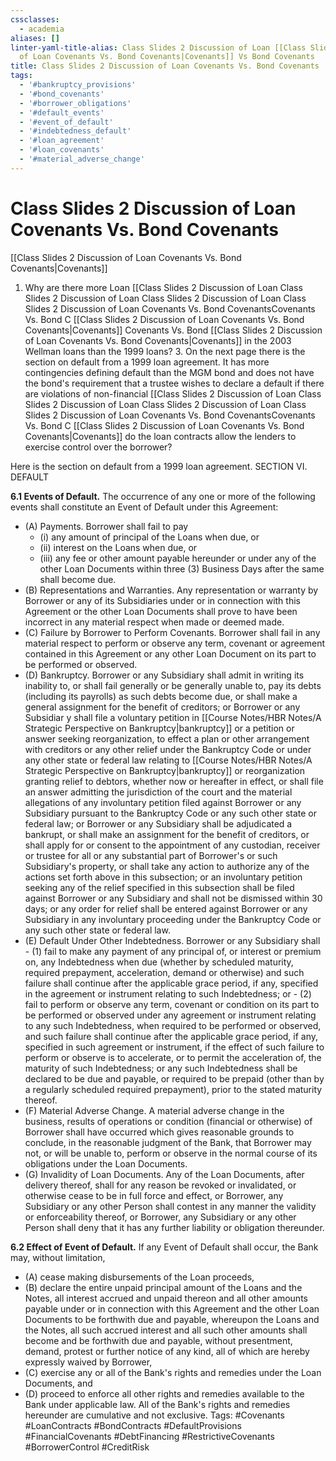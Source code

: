 ```yaml
---
cssclasses:
  - academia
aliases: []
linter-yaml-title-alias: Class Slides 2 Discussion of Loan [[Class Slides 2 Discussion
  of Loan Covenants Vs. Bond Covenants|Covenants]] Vs Bond Covenants
title: Class Slides 2 Discussion of Loan Covenants Vs. Bond Covenants
tags:
  - '#bankruptcy_provisions'
  - '#bond_covenants'
  - '#borrower_obligations'
  - '#default_events'
  - '#event_of_default'
  - '#indebtedness_default'
  - '#loan_agreement'
  - '#loan_covenants'
  - '#material_adverse_change'
---
```

# Class Slides 2 Discussion of Loan Covenants Vs. Bond Covenants

[[Class Slides 2 Discussion of Loan Covenants Vs. Bond Covenants|Covenants]]

1. Why are there more Loan [[Class Slides 2 Discussion of Loan Class Slides 2 Discussion of Loan Class Slides 2 Discussion of Loan Class Slides 2 Discussion of Loan Covenants Vs. Bond CovenantsCovenants Vs. Bond C [[Class Slides 2 Discussion of Loan Covenants Vs. Bond Covenants|Covenants]] Covenants Vs. Bond [[Class Slides 2 Discussion of Loan Covenants Vs. Bond Covenants|Covenants]] in the 2003 Wellman loans than the 1999 loans? 3. On the next page there is the section on default from a 1999 loan agreement. It has more contingencies defining default than the MGM bond and does not have the bond's requirement that a trustee wishes to declare a default if there are violations of non-financial [[Class Slides 2 Discussion of Loan Class Slides 2 Discussion of Loan Class Slides 2 Discussion of Loan Class Slides 2 Discussion of Loan Covenants Vs. Bond CovenantsCovenants Vs. Bond C [[Class Slides 2 Discussion of Loan Covenants Vs. Bond Covenants|Covenants]] do the loan contracts allow the lenders to exercise control over the borrower?

Here is the section on default from a 1999 loan agreement. SECTION VI. DEFAULT

 **6.1 Events of Default.** The occurrence of any one or more of the following events shall constitute an Event of Default under this Agreement:

- (A) Payments. Borrower shall fail to pay
	- (i) any amount of principal of the Loans when due,  or
	- (ii) interest on the Loans when due,  or
	- (iii) any fee or other amount payable hereunder or under any of the other Loan Documents within three (3) Business Days after the same shall become due.
- (B) Representations and Warranties. Any representation or warranty by Borrower or any of its Subsidiaries under or in connection with this Agreement or the other Loan Documents shall prove to have been incorrect in any material respect when made or deemed made.
- (C) Failure by Borrower to Perform Covenants. Borrower shall fail in any material respect to perform or observe any term,  covenant or agreement contained in this Agreement or any other Loan Document on its part to be performed or observed.
- (D) Bankruptcy. Borrower or any Subsidiary shall admit in writing its inability to,  or shall fail generally or be generally unable to,  pay its debts (including its payrolls) as such debts become due,  or shall make a general assignment for the benefit of creditors; or Borrower or any Subsidiar y shall file a voluntary petition in [[Course Notes/HBR Notes/A Strategic Perspective on Bankruptcy|bankruptcy]] or a petition or answer seeking reorganization,  to effect a plan or other arrangement with creditors or any other relief under the Bankruptcy Code or under any other state or federal law relating to [[Course Notes/HBR Notes/A Strategic Perspective on Bankruptcy|bankruptcy]] or reorganization granting relief to debtors,  whether now or hereafter in effect,  or shall file an answer admitting the jurisdiction of the court and the material allegations of any involuntary petition filed against Borrower or any Subsidiary pursuant to the Bankruptcy Code or any such other state or federal law; or Borrower or any Subsidiary shall be adjudicated a bankrupt,  or shall make an assignment for the benefit of creditors,  or shall apply for or consent to the appointment of any custodian,  receiver or trustee for all or any substantial part of Borrower's or such Subsidiary's property,  or shall take any action to authorize any of the actions set forth above in this subsection; or an involuntary petition seeking any of the relief specified in this subsection shall be filed against Borrower or any Subsidiary and shall not be dismissed within 30 days; or any order for relief shall be entered against Borrower or any Subsidiary in any involuntary proceeding under the Bankruptcy Code or any such other state or federal law.
 - (E) Default Under Other Indebtedness. Borrower or any Subsidiary shall
	 	- (1) fail to make any payment of any principal of,  or interest or premium on,  any Indebtedness when due (whether by scheduled maturity,  required prepayment,  acceleration,  demand or otherwise) and such failure shall continue after the applicable grace period,  if any,  specified in the agreement or instrument relating to such Indebtedness; or
	 	- (2) fail to perform or observe any term,  covenant or condition on its part to be performed or observed under any agreement or instrument relating to any such Indebtedness,  when required to be performed or observed,  and such failure shall continue after the applicable grace period,  if any,  specified in such agreement or instrument,  if the effect of such failure to perform or observe is to accelerate,  or to permit the acceleration of,  the maturity of such Indebtedness; or any such Indebtedness shall be declared to be due and payable,  or required to be prepaid (other than by a regularly scheduled required prepayment),  prior to the stated maturity thereof.
- (F) Material Adverse Change. A material adverse change in the business,  results of operations or condition (financial or otherwise) of Borrower shall have occurred which gives reasonable grounds to conclude,  in the reasonable judgment of the Bank,  that Borrower may not,  or will be unable to,  perform or observe in the normal course of its obligations under the Loan Documents.
- (G) Invalidity of Loan Documents. Any of the Loan Documents,  after delivery thereof,  shall for any reason be revoked or invalidated,  or otherwise cease to be in full force and effect,  or Borrower,  any Subsidiary or any other Person shall contest in any manner the validity or enforceability thereof,  or Borrower,  any Subsidiary or any other Person shall deny that it has any further liability or obligation thereunder.

 **6.2 Effect of Event of Default.** If any Event of Default shall occur,  the Bank may,  without limitation,
- (A) cease making disbursements of the Loan proceeds,
- (B) declare the entire unpaid principal amount of the Loans and the Notes,  all interest accrued and unpaid thereon and all other amounts payable under or in connection with this Agreement and the other Loan Documents to be forthwith due and payable,  whereupon the Loans and the Notes,  all such accrued interest and all such other amounts shall become and be forthwith due and payable,  without presentment,  demand,  protest or further notice of any kind,  all of which are hereby expressly waived by Borrower,
- (C) exercise any or all of the Bank's rights and remedies under the Loan Documents,  and
- (D) proceed to enforce all other rights and remedies available to the Bank under applicable law. All of the Bank's rights and remedies hereunder are cumulative and not exclusive.
Tags: #Covenants #LoanContracts #BondContracts #DefaultProvisions #FinancialCovenants #DebtFinancing #RestrictiveCovenants #BorrowerControl #CreditRisk